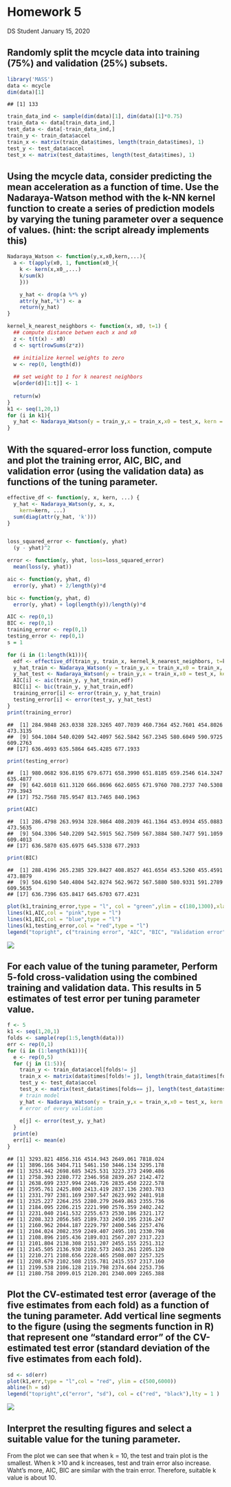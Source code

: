 Homework 5
================
DS Student
January 15, 2020

## Randomly split the mcycle data into training (75%) and validation (25%) subsets.

``` r
library('MASS')
data <- mcycle
dim(data)[1]
```

    ## [1] 133

``` r
train_data_ind <- sample(dim(data)[1], dim(data)[1]*0.75) 
train_data <- data[train_data_ind,]
test_data <- data[-train_data_ind,]
train_y <- train_data$accel
train_x <- matrix(train_data$times, length(train_data$times), 1)
test_y <- test_data$accel
test_x <- matrix(test_data$times, length(test_data$times), 1)
```

## Using the mcycle data, consider predicting the mean acceleration as a function of time. Use the Nadaraya-Watson method with the k-NN kernel function to create a series of prediction models by varying the tuning parameter over a sequence of values. (hint: the script already implements this)

``` r
Nadaraya_Watson <- function(y,x,x0,kern,...){
  a <- t(apply(x0, 1, function(x0_){
    k <- kern(x,x0_,...)
    k/sum(k)
    }))

    y_hat <- drop(a %*% y)
    attr(y_hat,"k") <- a
    return(y_hat)
}

kernel_k_nearest_neighbors <- function(x, x0, t=1) {
  ## compute distance betwen each x and x0
  z <- t(t(x) - x0)
  d <- sqrt(rowSums(z*z))

  ## initialize kernel weights to zero
  w <- rep(0, length(d))
  
  ## set weight to 1 for k nearest neighbors
  w[order(d)[1:t]] <- 1
  
  return(w)
}
k1 <- seq(1,20,1)
for (i in k1){
  y_hat <- Nadaraya_Watson(y = train_y,x = train_x,x0 = test_x, kern = kernel_k_nearest_neighbors, t = i)
}
```

## With the squared-error loss function, compute and plot the training error, AIC, BIC, and validation error (using the validation data) as functions of the tuning parameter.

``` r
effective_df <- function(y, x, kern, ...) {
  y_hat <- Nadaraya_Watson(y, x, x,
    kern=kern, ...)
  sum(diag(attr(y_hat, 'k')))
}


loss_squared_error <- function(y, yhat)
  (y - yhat)^2

error <- function(y, yhat, loss=loss_squared_error)
  mean(loss(y, yhat))

aic <- function(y, yhat, d)
  error(y, yhat) + 2/length(y)*d

bic <- function(y, yhat, d)
  error(y, yhat) + log(length(y))/length(y)*d

AIC <- rep(0,1)
BIC <- rep(0,1)
training_error <- rep(0,1)
testing_error <- rep(0,1)
s = 1

for (i in (1:length(k1))){
  edf <- effective_df(train_y, train_x, kernel_k_nearest_neighbors, t=k1[i])
  y_hat_train <- Nadaraya_Watson(y = train_y,x = train_x,x0 = train_x, kern = kernel_k_nearest_neighbors, t = k1[i])
  y_hat_test <- Nadaraya_Watson(y = train_y,x = train_x,x0 = test_x, kern = kernel_k_nearest_neighbors, t = k1[i])
  AIC[i] <- aic(train_y, y_hat_train,edf)
  BIC[i] <- bic(train_y, y_hat_train,edf)
  training_error[i] <- error(train_y, y_hat_train)
  testing_error[i] <- error(test_y, y_hat_test)
}
print(training_error)
```

    ##  [1] 284.9848 263.0338 328.3265 407.7039 460.7364 452.7601 454.8026 473.3135
    ##  [9] 504.1084 540.0209 542.4097 562.5842 567.2345 580.6049 590.9725 609.2763
    ## [17] 636.4693 635.5864 645.4285 677.1933

``` r
print(testing_error)
```

    ##  [1] 980.0682 936.8195 679.6771 658.3990 651.8185 659.2546 614.3247 635.4877
    ##  [9] 642.6018 611.3120 666.8696 662.6055 671.9760 708.2737 740.5308 779.3943
    ## [17] 752.7568 785.9547 813.7465 840.1963

``` r
print(AIC)
```

    ##  [1] 286.4798 263.9934 328.9864 408.2039 461.1364 453.0934 455.0883 473.5635
    ##  [9] 504.3306 540.2209 542.5915 562.7509 567.3884 580.7477 591.1059 609.4013
    ## [17] 636.5870 635.6975 645.5338 677.2933

``` r
print(BIC)
```

    ##  [1] 288.4196 265.2385 329.8427 408.8527 461.6554 453.5260 455.4591 473.8879
    ##  [9] 504.6190 540.4804 542.8274 562.9672 567.5880 580.9331 591.2789 609.5635
    ## [17] 636.7396 635.8417 645.6703 677.4231

``` r
plot(k1,training_error,type = "l", col = "green",ylim = c(180,1300),xlab = "k",ylab = "error")
lines(k1,AIC,col = "pink",type = "l")
lines(k1,BIC,col = "blue",type = "l")
lines(k1,testing_error,col = "red",type = "l")
legend("topright", c("training error", "AIC", "BIC", "Validation error"), col = c("green","pink","blue","red"))
```

![](HW5_files/figure-gfm/unnamed-chunk-3-1.png)<!-- -->

## For each value of the tuning parameter, Perform 5-fold cross-validation using the combined training and validation data. This results in 5 estimates of test error per tuning parameter value.

``` r
f <- 5
k1 <- seq(1,20,1)
folds <- sample(rep(1:5,length(data)))
err <- rep(0,1)
for (i in (1:length(k1))){
  e <- rep(0,5)
  for (j in (1:5)){
    train_y <- train_data$accel[folds!= j]
    train_x <- matrix(data$times[folds!= j], length(train_data$times[folds!= j]), 1)
    test_y <- test_data$accel
    test_x <- matrix(test_data$times[folds== j], length(test_data$times[folds== j]), 1)
    # train model
    y_hat <- Nadaraya_Watson(y = train_y,x = train_x,x0 = test_x, kern = kernel_k_nearest_neighbors, t = k1[i])
    # error of every validation
    
    e[j] <- error(test_y, y_hat)
  }
  print(e)
  err[i] <- mean(e)
}
```

    ## [1] 3293.821 4856.316 4514.943 2649.061 7818.024
    ## [1] 3896.166 3404.711 5461.150 3446.134 3295.178
    ## [1] 3253.442 2698.685 3425.531 3223.373 2490.486
    ## [1] 2758.393 2280.772 2346.958 2839.267 2142.472
    ## [1] 2638.699 2337.994 2246.726 2835.450 2222.578
    ## [1] 2595.761 2425.800 2413.419 2837.136 2303.783
    ## [1] 2331.797 2381.169 2307.547 2623.992 2481.918
    ## [1] 2325.227 2264.255 2280.279 2649.863 2355.736
    ## [1] 2184.095 2206.215 2221.990 2576.359 2402.242
    ## [1] 2231.040 2141.532 2255.673 2530.186 2321.172
    ## [1] 2208.323 2056.585 2189.733 2450.195 2316.247
    ## [1] 2160.962 2044.187 2229.797 2400.546 2257.476
    ## [1] 2104.024 2082.359 2249.407 2495.101 2330.798
    ## [1] 2108.896 2105.436 2189.031 2567.207 2317.223
    ## [1] 2101.804 2138.308 2151.207 2455.155 2251.312
    ## [1] 2145.505 2136.930 2102.573 2463.261 2205.120
    ## [1] 2210.271 2108.656 2228.465 2508.007 2257.325
    ## [1] 2208.679 2102.508 2155.781 2415.557 2317.160
    ## [1] 2199.538 2106.128 2119.798 2374.604 2253.736
    ## [1] 2180.758 2099.015 2120.201 2340.009 2265.388

## Plot the CV-estimated test error (average of the five estimates from each fold) as a function of the tuning parameter. Add vertical line segments to the figure (using the segments function in R) that represent one “standard error” of the CV-estimated test error (standard deviation of the five estimates from each fold).

``` r
sd <- sd(err)
plot(k1,err,type = "l",col = "red", ylim = c(500,6000))
abline(h = sd)
legend("topright",c("error", "sd"), col = c("red", "black"),lty = 1 )
```

![](HW5_files/figure-gfm/unnamed-chunk-5-1.png)<!-- -->

## Interpret the resulting figures and select a suitable value for the tuning parameter.

From the plot we can see that when k = 10, the test and train plot is
the smallest. When k \>10 and k increases, test and train error also
increase. Waht’s more, AIC, BIC are similar with the train error.
Therefore, suitable k value is about 10.

